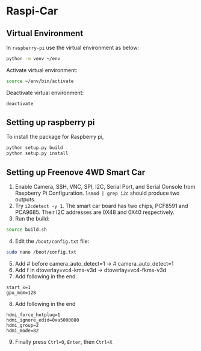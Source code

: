 # Raspi-Car

## Virtual Environment
In `raspberry-pi` use the virtual environment as below:
```bash
python -m venv ~/env
```
Activate virtual environment:
```bash
source ~/env/bin/activate
```
Deactivate virtual environment:
```bash
deactivate
```

## Setting up raspberry pi
To install the package for Raspberry pi,

```bash
python setup.py build
python setup.py install
```

## Setting up Freenove 4WD Smart Car

1. Enable Camera, SSH, VNC, SPI, I2C, Serial Port, and Serial Console from Raspberry Pi Configuration. `lsmod | grep i2c` should produce two outputs.
2. Try `i2cdetect -y 1`. The smart car board has two chips, PCF8591 and PCA9685. Their I2C addresses are 0X48 and 0X40 respectively.
3. Run the build:
```bash
source build.sh
```
4. Edit the `/boot/config.txt` file:
```bash
sudo nano /boot/config.txt
```
5. Add # before camera_auto_detect=1 -> # camera_auto_detect=1
6. Add f in dtoverlay=vc4-kms-v3d    -> dtoverlay=vc4-fkms-v3d
7. Add following in the end. 
```
start_x=1
gpu_mem=128
```
8. Add following in the end
```
hdmi_force_hotplug=1 
hdmi_ignore_edid=0xa5000080 
hdmi_group=2
hdmi_mode=82
```
9. Finally press `Ctrl+O`, `Enter`, then `Ctrl+X`


